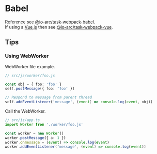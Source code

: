 # Babel

Reference see [@io-arc/task-webpack-babel](https://github.com/io-arc/io-arc/tree/master/tasks/task-webpack-babel).  
If using a [Vue.js](https://vuejs.org/index.html) then see [@io-arc/task-webpack-vue](https://github.com/io-arc/io-arc/tree/master/tasks/task-webpack-vue).

## Tips

### Using WebWorker

WebWorker file example.

```typescript
// src/js/worker/foo.js

const obj = { foo: 'foo' }
self.postMessage({ foo: 'foo' })

// Respond to message from parent thread
self.addEventListener('message', (event) => console.log(event, obj))
```

Call the WebWorker.

```typescript
// src/js/app.ts
import Worker from './worker/foo.js'

const worker = new Worker()
worker.postMessage({ a: 1 })
worker.onmessage = (event) => console.log(event)
worker.addEventListener('message', (event) => console.log(event))
```

